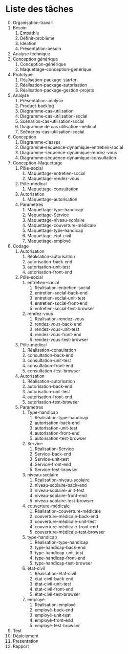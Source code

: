 # Liste des tâches 

0. Organisation-travail
1. Besoin
   1. Empathie
   2. Définir-problème
   3. Idéation
   4. Présentation-besoin
2. Analyse technique
3. Conception générique
   1. Conception-générique
   2. Maquettage-conception-générique
4. Prototype
   1. Réalisation-package-starter
   2. Réalisation-package-autorisation
   3. Réalisation-package-gestion-projets
5. Analyse
   1. Présentation-analyse
   2. Product-backlog
   3. Diagramme-cas-utilisation
   4. Diagramme-cas-utilisation-social
   5. Scénarios-cas-utilisation-social
   6. Diagramme de cas utilisation-médical
   7. Scénarios-cas-utilisation-social
6. Conception
   1. Diagramme-classes
   2. Diagramme-séquence-dynamique-entretien-social
   3. Diagramme-séquence-dynamique-rendez-vous
   4. Diagramme-séquence-dynamique-consultation
7.  Conception-Maquettage
    1.  Pôle-social
        1.  Maquettage-entretien-social
        2.  Maquettage-rendez-vous
    2.  Pôle-médical
        1.  Maquettage-consultation
    3.  Autorisation
        1.  Maquettage-autorisation
    4.  Paramètres
        1.  Maquettage-type-handicap
        2.  Maquettage-Service
        3.  Maquettage-niveau-scolaire
        4.  Maquettage-couverture-médicale
        5.  Maquettage-type-handicap
        6.  Maquettage-état-civil
        7.  Maquettage-employé
8.  Codage
    1.  Autorisation
        1.  Réalisation-autorisation
        2.  autorisation-back-end
        3.  autorisation-unit-test
        4.  autorisation-front-end
    2.  Pôle-social
        1.  entretien-social
            1.  Réalisation-entretien-social
            2.  entretien-social-back-end
            3.  entretien-social-unit-test
            4.  entretien-social-front-end
            5.  entretien-social-test-browser
        2.  rendez-vous
            1.  Réalisation-rendez-vous
            2.  rendez-vous-back-end
            3.  rendez-vous-unit-test
            4.  rendez-vous-front-end
            5.  rendez-vous-test-browser
    3.  Pôle-médical
        1.  Réalisation-consultation
        2.  consultation-back-end
        3.  consultation-unit-test
        4.  consultation-front-end
        5.  consultation-test-browser
    4.  Autorisation
        1.  Réalisation-autorisation
        2.  autorisation-back-end
        3.  autorisation-unit-test
        4.  autorisation-front-end
        5.  autorisation-test-browser
    5.  Paramètres
        1.  Type-handicap
            1. Réalisation-type-handicap
            2.  autorisation-back-end
            3.  autorisation-unit-test
            4.  autorisation-front-end
            5.  autorisation-test-browser
        2. Service
           1. Réalisation-Service
           2.  Service-back-end
           3.  Service-unit-test
           4.  Service-front-end
           5.  Service-test-browser
        3. niveau-scolaire
           1. Réalisation-niveau-scolaire
           2.  niveau-scolaire-back-end
           3.  niveau-scolaire-unit-test
           4.  niveau-scolaire-front-end
           5.  niveau-scolaire-test-browser
        4.  couverture-médicale
            1. Réalisation-couverture-médicale
            2.  couverture-médicale-back-end
            3.  couverture-médicale-unit-test
            4.  couverture-médicale-front-end
            5.  couverture-médicale-test-browser
        5.  type-handicap
            1. Réalisation-type-handicap
            2.  type-handicap-back-end
            3.  type-handicap-unit-test
            4.  type-handicap-front-end
            5.  type-handicap-test-browser
        6.  état-civil
            1. Réalisation-état-civil
            2. état-civil-back-end
            3. état-civil-unit-test
            4. état-civil-front-end
            5. état-civil-test-browser
        7.  employé
            1. Réalisation-employé
            2.  employé-back-end
            3.  employé-unit-test
            4.  employé-front-end
            5.  employé-test-browser
9.  Test
10. Déploiement
11. Presentation
12. Rapport